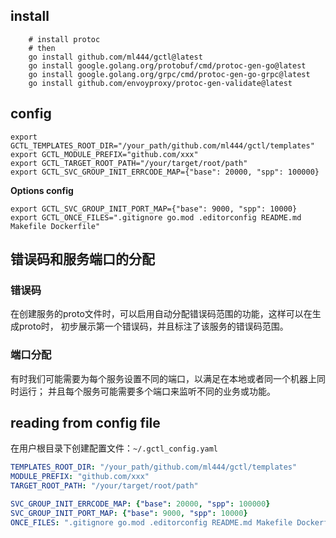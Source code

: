 

## install
```shell
    # install protoc
    # then
    go install github.com/ml444/gctl@latest
	go install google.golang.org/protobuf/cmd/protoc-gen-go@latest
	go install google.golang.org/grpc/cmd/protoc-gen-go-grpc@latest
	go install github.com/envoyproxy/protoc-gen-validate@latest
```

## config
```shell
export GCTL_TEMPLATES_ROOT_DIR="/your_path/github.com/ml444/gctl/templates"
export GCTL_MODULE_PREFIX="github.com/xxx"
export GCTL_TARGET_ROOT_PATH="/your/target/root/path"
export GCTL_SVC_GROUP_INIT_ERRCODE_MAP={"base": 20000, "spp": 100000}
```
**Options config**
```shell
export GCTL_SVC_GROUP_INIT_PORT_MAP={"base": 9000, "spp": 10000}
export GCTL_ONCE_FILES=".gitignore go.mod .editorconfig README.md Makefile Dockerfile"
```


## 错误码和服务端口的分配
### 错误码
在创建服务的proto文件时，可以启用自动分配错误码范围的功能，这样可以在生成proto时，
初步展示第一个错误码，并且标注了该服务的错误码范围。

### 端口分配
有时我们可能需要为每个服务设置不同的端口，以满足在本地或者同一个机器上同时运行；
并且每个服务可能需要多个端口来监听不同的业务或功能。


## reading from config file
在用户根目录下创建配置文件：`~/.gctl_config.yaml`
```yaml
TEMPLATES_ROOT_DIR: "/your_path/github.com/ml444/gctl/templates"
MODULE_PREFIX: "github.com/xxx"
TARGET_ROOT_PATH: "/your/target/root/path"

SVC_GROUP_INIT_ERRCODE_MAP: {"base": 20000, "spp": 100000}
SVC_GROUP_INIT_PORT_MAP: {"base": 9000, "spp": 10000}
ONCE_FILES: ".gitignore go.mod .editorconfig README.md Makefile Dockerfile"
```
